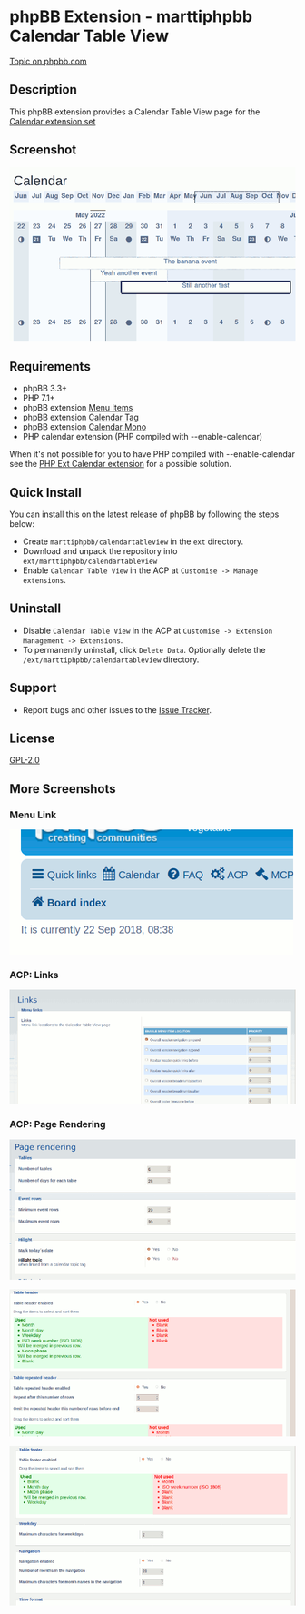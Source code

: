 # phpBB Extension - marttiphpbb Calendar Table View

[Topic on phpbb.com](https://www.phpbb.com/community/viewtopic.php?f=456&t=2547991)

## Description

This phpBB extension provides a Calendar Table View page for the [Calendar extension set](https://github.com/marttiphpbb/phpbb-ext-calendarmono/blob/master/doc/calendar-set.md)

## Screenshot

![Calendar page](doc/calendar_02.png)

## Requirements

* phpBB 3.3+
* PHP 7.1+
* phpBB extension [Menu Items](https://github.com/marttiphpbb/phpbb-ext-menuitems)
* phpBB extension [Calendar Tag](https://github.com/marttiphpbb/phpbb-ext-calendartag)
* phpBB extension [Calendar Mono](https://github.com/marttiphpbb/phpbb-ext-calendarmono)
* PHP calendar extension (PHP compiled with --enable-calendar)

When it's not possible for you to have PHP compiled with --enable-calendar see the [PHP Ext Calendar extension](https://github.com/marttiphpbb/phpbb-ext-phpextcalendar) for a possible solution.

## Quick Install

You can install this on the latest release of phpBB by following the steps below:

* Create `marttiphpbb/calendartableview` in the `ext` directory.
* Download and unpack the repository into `ext/marttiphpbb/calendartableview`
* Enable `Calendar Table View` in the ACP at `Customise -> Manage extensions`.

## Uninstall

* Disable `Calendar Table View` in the ACP at `Customise -> Extension Management -> Extensions`.
* To permanently uninstall, click `Delete Data`. Optionally delete the `/ext/marttiphpbb/calendartableview` directory.

## Support

* Report bugs and other issues to the [Issue Tracker](https://github.com/marttiphpbb/phpbb-ext-calendartableview/issues).

## License

[GPL-2.0](license.txt)

## More Screenshots

### Menu Link

![Menu Link](doc/menu_link.png)

### ACP: Links

![ACP Links](doc/acp_links.png)

### ACP: Page Rendering

![ACP Page Rendering](doc/acp_page.png)

![ACP Page Rendering](doc/acp_header.png)

![ACP Page Rendering](doc/acp_footer.png)
